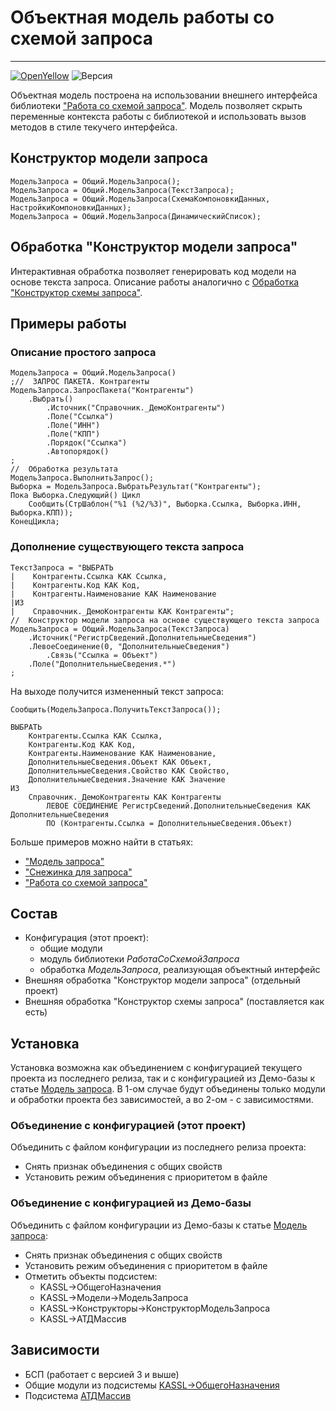 # Объектная модель работы со схемой запроса
---
[![OpenYellow](https://img.shields.io/endpoint?url=https://openyellow.neocities.org/badges/2/340940374.json)](https://openyellow.notion.site/openyellow/24727888daa641af95514b46bee4d6f2?p=d6c0fe70d0b541b3ad83127c3d1c402f&amp;pm=s) ![Версия](https://img.shields.io/badge/Версия_1С-8.3.24-yellow)

Объектная модель построена на использовании внешнего интерфейса библиотеки ["Работа со схемой запроса"](https://infostart.ru/1c/articles/811832/). Модель позволяет скрыть переменные контекста работы с библиотекой и использовать вызов методов в стиле текучего интерфейса.

## Конструктор модели запроса

```bsl
МодельЗапроса = Общий.МодельЗапроса();
МодельЗапроса = Общий.МодельЗапроса(ТекстЗапроса);
МодельЗапроса = Общий.МодельЗапроса(СхемаКомпоновкиДанных, НастройкиКомпоновкиДанных);
МодельЗапроса = Общий.МодельЗапроса(ДинамическийСписок);
```
## Обработка "Конструктор модели запроса"

Интерактивная обработка позволяет генерировать код модели на основе текста запроса. Описание работы аналогично с [Обработка "Конструктор схемы запроса"](https://infostart.ru/1c/articles/811832/#_Toc512118900).

## Примеры работы

### Описание простого запроса
```bsl
МодельЗапроса = Общий.МодельЗапроса()
;//  ЗАПРОС ПАКЕТА. Контрагенты
МодельЗапроса.ЗапросПакета("Контрагенты")
    .Выбрать()
        .Источник("Справочник._ДемоКонтрагенты")
        .Поле("Ссылка")
        .Поле("ИНН")
        .Поле("КПП")
        .Порядок("Ссылка")
        .Автопорядок()
;
//  Обработка результата
МодельЗапроса.ВыполнитьЗапрос();
Выборка = МодельЗапроса.ВыбратьРезультат("Контрагенты");
Пока Выборка.Следующий() Цикл
    Сообщить(СтрШаблон("%1 (%2/%3)", Выборка.Ссылка, Выборка.ИНН, Выборка.КПП));
КонецЦикла;
```
### Дополнение существующего текста запроса

```bsl
ТекстЗапроса = "ВЫБРАТЬ
|    Контрагенты.Ссылка КАК Ссылка,
|    Контрагенты.Код КАК Код,
|    Контрагенты.Наименование КАК Наименование
|ИЗ
|    Справочник._ДемоКонтрагенты КАК Контрагенты";
//  Конструктор модели запроса на основе существующего текста запроса
МодельЗапроса = Общий.МодельЗапроса(ТекстЗапроса)
    .Источник("РегистрСведений.ДополнительныеСведения")
    .ЛевоеСоединение(0, "ДополнительныеСведения")
        .Связь("Ссылка = Объект")
    .Поле("ДополнительныеСведения.*")
;
```
На выходе получится измененный текст запроса:
```bsl
Сообщить(МодельЗапроса.ПолучитьТекстЗапроса());
```
```bsl
ВЫБРАТЬ
    Контрагенты.Ссылка КАК Ссылка,
    Контрагенты.Код КАК Код,
    Контрагенты.Наименование КАК Наименование,
    ДополнительныеСведения.Объект КАК Объект,
    ДополнительныеСведения.Свойство КАК Свойство,
    ДополнительныеСведения.Значение КАК Значение
ИЗ
    Справочник._ДемоКонтрагенты КАК Контрагенты
        ЛЕВОЕ СОЕДИНЕНИЕ РегистрСведений.ДополнительныеСведения КАК ДополнительныеСведения
        ПО (Контрагенты.Ссылка = ДополнительныеСведения.Объект)
```

Больше примеров можно найти в статьях:
- ["Модель запроса"](https://infostart.ru/1c/articles/1390402/)
- ["Снежинка для запроса"](https://infostart.ru/1c/articles/1456173/)
- ["Работа со схемой запроса"](https://infostart.ru/1c/articles/811832/)

## Состав

- Конфигурация (этот проект):
	- общие модули
	- модуль библиотеки *РаботаСоСхемойЗапроса*
	- обработка *МодельЗапроса*, реализующая объектный интерфейс
- Внешняя обработка "Конструктор модели запроса" (отдельный проект)
- Внешняя обработка "Конструктор схемы запроса" (поставляется как есть)

## Установка

Установка возможна как объединением с конфигурацией текущего проекта из последнего релиза, так и с конфигурацией из Демо-базы к статье [Модель запроса](https://infostart.ru/1c/articles/1390402/). В 1-ом случае будут объединены только модули и обработки проекта без зависимостей, а во 2-ом - с зависимостями.
### Объединение с конфигурацией (этот проект)

Объединить с файлом конфигурации из последнего релиза проекта:
- Снять признак объединения с общих свойств
- Установить режим объединения с приоритетом в файле

### Объединение с конфигурацией из Демо-базы

Объединить с файлом конфигурации из Демо-базы к статье [Модель запроса](https://infostart.ru/1c/articles/1390402/):
- Снять признак объединения с общих свойств
- Установить режим объединения с приоритетом в файле
- Отметить объекты подсистем:
	- KASSL->ОбщегоНазначения
	- KASSL->Модели->МодельЗапроса
	- KASSL->Конструкторы->КонструкторМодельЗапроса
	- KASSL->АТДМассив

## Зависимости

- БСП (работает с версией 3 и выше)
- Общие модули из подсистемы [KASSL->ОбщегоНазначения](https://github.com/KalyakinAG/common)
- Подсистема [АТДМассив](https://github.com/KalyakinAG/adt-array)
